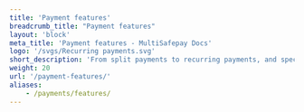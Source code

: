 ```yaml
---
title: 'Payment features'
breadcrumb_title: "Payment features"
layout: 'block'
meta_title: 'Payment features - MultiSafepay Docs'
logo: '/svgs/Recurring payments.svg'
short_description: 'From split payments to recurring payments, and special credit card features.'
weight: 20
url: '/payment-features/'
aliases:
    - /payments/features/
---
```

